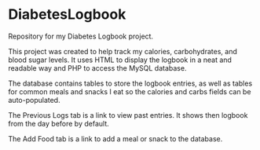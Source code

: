 # DiabetesLogbook
Repository for my Diabetes Logbook project.

This project was created to help track my calories, carbohydrates, and blood sugar levels. It uses HTML to display the logbook in a neat and readable way and PHP to access the MySQL database.

The database contains tables to store the logbook entries, as well as tables for common meals and snacks I eat so the calories and carbs fields can be auto-populated.

The Previous Logs tab is a link to view past entries. It shows then logbook from the day before by default.

The Add Food tab is a link to add a meal or snack to the database.
